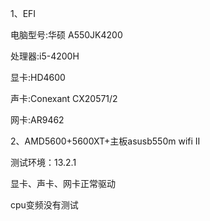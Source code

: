   
1、EFI
  
  电脑型号:华硕 A550JK4200
  
  处理器:i5-4200H
  
  显卡:HD4600
  
  声卡:Conexant CX20571/2
  
  网卡:AR9462
  
2、AMD5600+5600XT+主板asusb550m wifi II

 测试环境：13.2.1
  
 显卡、声卡、网卡正常驱动
 
 cpu变频没有测试
